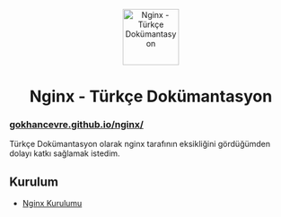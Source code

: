 <p align="center">
<img src="https://cdn-1.wp.nginx.com/wp-content/themes/nginx-theme/assets/img/logo.svg" alt="Nginx - Türkçe Dokümantasyon" height="100">
</p>

<h1 align="center">Nginx - Türkçe Dokümantasyon</h1>

<h3><a href="https://gokhancevre.github.io/nginx/">gokhancevre.github.io/nginx/</a></h3>

Türkçe Dokümantasyon olarak nginx tarafının eksikliğini gördüğümden dolayı katkı sağlamak istedim.

<h2>Kurulum</h2>

- <a href="https://gokhancevre.github.io/nginx/kurulum/nginx-kurulumu">Nginx Kurulumu</a>
